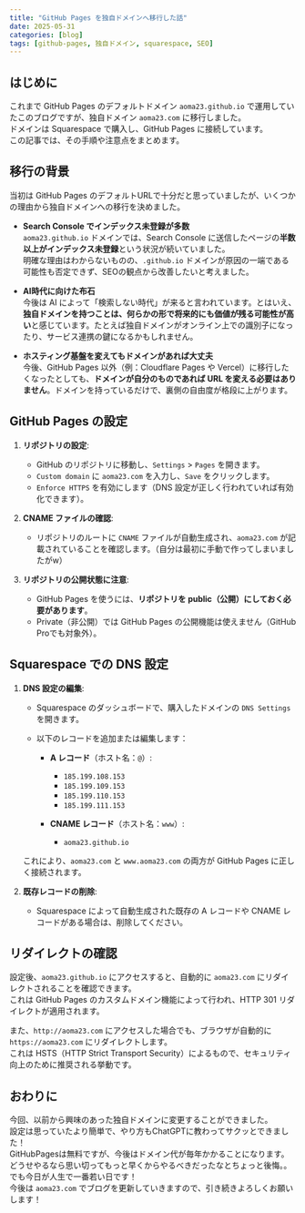 ```yaml
---
title: "GitHub Pages を独自ドメインへ移行した話"
date: 2025-05-31
categories: [blog]
tags: [github-pages, 独自ドメイン, squarespace, SEO]
---
```


## はじめに

これまで GitHub Pages のデフォルトドメイン `aoma23.github.io` で運用していたこのブログですが、独自ドメイン `aoma23.com` に移行しました。  
ドメインは Squarespace で購入し、GitHub Pages に接続しています。  
この記事では、その手順や注意点をまとめます。

## 移行の背景

当初は GitHub Pages のデフォルトURLで十分だと思っていましたが、いくつかの理由から独自ドメインへの移行を決めました。

- **Search Console でインデックス未登録が多数**  
  `aoma23.github.io` ドメインでは、Search Console に送信したページの**半数以上がインデックス未登録**という状況が続いていました。  
  明確な理由はわからないものの、`.github.io` ドメインが原因の一端である可能性も否定できず、SEOの観点から改善したいと考えました。

- **AI時代に向けた布石**  
  今後は AI によって「検索しない時代」が来ると言われています。とはいえ、**独自ドメインを持つことは、何らかの形で将来的にも価値が残る可能性が高い**と感じています。たとえば独自ドメインがオンライン上での識別子になったり、サービス連携の鍵になるかもしれません。

- **ホスティング基盤を変えてもドメインがあれば大丈夫**  
  今後、GitHub Pages 以外（例：Cloudflare Pages や Vercel）に移行したくなったとしても、**ドメインが自分のものであれば URL を変える必要はありません**。ドメインを持っているだけで、裏側の自由度が格段に上がります。

## GitHub Pages の設定

1. **リポジトリの設定**:
   - GitHub のリポジトリに移動し、`Settings` > `Pages` を開きます。
   - `Custom domain` に `aoma23.com` を入力し、`Save` をクリックします。
   - `Enforce HTTPS` を有効にします（DNS 設定が正しく行われていれば有効化できます）。

2. **CNAME ファイルの確認**:
   - リポジトリのルートに `CNAME` ファイルが自動生成され、`aoma23.com` が記載されていることを確認します。（自分は最初に手動で作ってしまいましたがw）

3. **リポジトリの公開状態に注意**:
   - GitHub Pages を使うには、**リポジトリを public（公開）にしておく必要があります**。
   - Private（非公開）では GitHub Pages の公開機能は使えません（GitHub Proでも対象外）。

## Squarespace での DNS 設定

1. **DNS 設定の編集**:
   - Squarespace のダッシュボードで、購入したドメインの `DNS Settings` を開きます。
   - 以下のレコードを追加または編集します：

     - **A レコード**（ホスト名：`@`）:
       - `185.199.108.153`
       - `185.199.109.153`
       - `185.199.110.153`
       - `185.199.111.153`

     - **CNAME レコード**（ホスト名：`www`）:
       - `aoma23.github.io`

   これにより、`aoma23.com` と `www.aoma23.com` の両方が GitHub Pages に正しく接続されます。

2. **既存レコードの削除**:
   - Squarespace によって自動生成された既存の A レコードや CNAME レコードがある場合は、削除してください。

## リダイレクトの確認

設定後、`aoma23.github.io` にアクセスすると、自動的に `aoma23.com` にリダイレクトされることを確認できます。  
これは GitHub Pages のカスタムドメイン機能によって行われ、HTTP 301 リダイレクトが適用されます。

また、`http://aoma23.com` にアクセスした場合でも、ブラウザが自動的に `https://aoma23.com` にリダイレクトします。  
これは HSTS（HTTP Strict Transport Security）によるもので、セキュリティ向上のために推奨される挙動です。

## おわりに

今回、以前から興味のあった独自ドメインに変更することができました。  
設定は思っていたより簡単で、やり方もChatGPTに教わってサクッとできました！  
GitHubPagesは無料ですが、今後はドメイン代が毎年かかることになります。  
どうせやるなら思い切ってもっと早くからやるべきだったなとちょっと後悔。。  
でも今日が人生で一番若い日です！  
今後は `aoma23.com` でブログを更新していきますので、引き続きよろしくお願いします！
